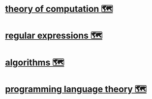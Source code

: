 # [theory of computation 🗺️](https://my.mindnode.com/cpmV5tcQPug6EV6BspmqdGjEi11yPHxza4MkVjm4)


# [regular expressions 🗺️](https://my.mindnode.com/reBzaM1mn6WWuTM5iRAtrC1o7LzWBNwspT9pxNT3)


# [algorithms 🗺️](https://my.mindnode.com/M9oKwx4cd9kzJqTpJsoUaqpGo2X2bvfwdp6ekodK)


# [programming language theory 🗺️](https://my.mindnode.com/6GZfjhTKw6cscXsr3MqFCLAfPnCs9dEEWSAuptrR)

